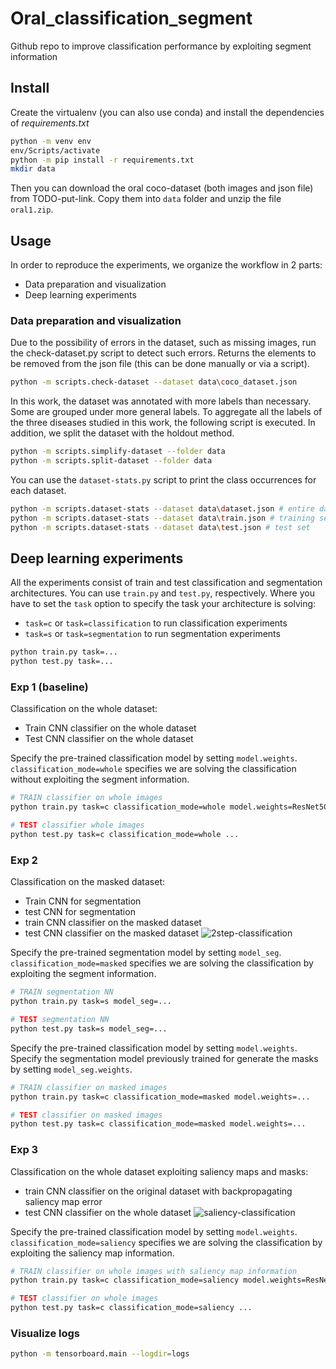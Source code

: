 # **Oral_classification_segment**
Github repo to improve classification performance by exploiting segment information

## **Install**

Create the virtualenv (you can also use conda) and install the dependencies of *requirements.txt*

```bash
python -m venv env
env/Scripts/activate
python -m pip install -r requirements.txt
mkdir data
```
Then you can download the oral coco-dataset (both images and json file) from TODO-put-link. Copy them into `data` folder and unzip the file `oral1.zip`.

## **Usage**
In order to reproduce the experiments, we organize the workflow in 2 parts: 
- Data preparation and visualization
- Deep learning experiments

### Data preparation and visualization
Due to the possibility of errors in the dataset, such as missing images, run the check-dataset.py script to detect such errors. Returns the elements to be removed from the json file (this can be done manually or via a script).
```bash
python -m scripts.check-dataset --dataset data\coco_dataset.json
```
In this work, the dataset was annotated with more labels than necessary. Some are grouped under more general labels. To aggregate all the labels of the three diseases studied in this work, the following script is executed. In addition, we split the dataset with the holdout method.
```bash
python -m scripts.simplify-dataset --folder data
python -m scripts.split-dataset --folder data
```

You can use the `dataset-stats.py`   script to print the class occurrences for each dataset.
```bash
python -m scripts.dataset-stats --dataset data\dataset.json # entire dataset
python -m scripts.dataset-stats --dataset data\train.json # training set
python -m scripts.dataset-stats --dataset data\test.json # test set
```

## Deep learning experiments

All the experiments consist of train and test classification and segmentation architectures. You can use `train.py` and `test.py`, respectively. Where you have to set the `task` option to specify the task your architecture is solving:
- `task=c` or `task=classification` to run classification experiments 
- `task=s` or `task=segmentation` to run segmentation experiments 

```bash
python train.py task=...
python test.py task=...
```

### **Exp 1** (baseline)
Classification on the whole dataset:

- Train CNN classifier on the whole dataset
- Test CNN classifier on the whole dataset

Specify the pre-trained classification model by setting `model.weights`.
`classification_mode=whole` specifies we are solving the classification without exploiting the segment information.

```bash
# TRAIN classifier on whole images
python train.py task=c classification_mode=whole model.weights=ResNet50_Weights.IMAGENET1K_V2 

# TEST classifier whole images
python test.py task=c classification_mode=whole ...
```



### **Exp 2**
Classification on the masked dataset:
- Train CNN for segmentation
- test CNN for segmentation
- train CNN classifier on the masked dataset
- test CNN classifier on the masked dataset
![2step-classification](https://github.com/MarcoParola/improve_classifier_via_segment/assets/32603898/028a44df-4ddb-45b6-9df4-5485c30f9b18)

Specify the pre-trained segmentation model by setting `model_seg`. `classification_mode=masked` specifies we are solving the classification by exploiting the segment information.

```bash
# TRAIN segmentation NN
python train.py task=s model_seg=...

# TEST segmentation NN
python test.py task=s model_seg=...
```

Specify the pre-trained classification model by setting `model.weights`. Specify the segmentation model previously trained for generate the masks by setting `model_seg.weights`.
```bash
# TRAIN classifier on masked images
python train.py task=c classification_mode=masked model.weights=...

# TEST classifier on masked images
python test.py task=c classification_mode=masked model.weights=...
```

### **Exp 3**
Classification on the whole dataset exploiting saliency maps and masks:
- train CNN classifier on the original dataset with backpropagating saliency map error
- test CNN classifier on the whole dataset
![saliency-classification](https://github.com/MarcoParola/improve_classifier_via_segment/assets/32603898/b36037ce-553d-49a7-a165-b361ee124ff3)

Specify the pre-trained classification model by setting `model.weights`.
`classification_mode=saliency` specifies we are solving the classification by exploiting the saliency map information.

```bash
# TRAIN classifier on whole images with saliency map information
python train.py task=c classification_mode=saliency model.weights=ResNet50_Weights.IMAGENET1K_V2 

# TEST classifier on whole images
python test.py task=c classification_mode=saliency ...
```






### Visualize logs

```bash
python -m tensorboard.main --logdir=logs
```
